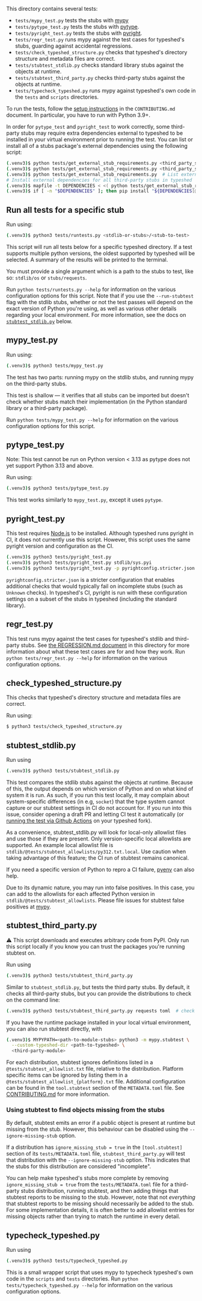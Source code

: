 This directory contains several tests:
- `tests/mypy_test.py`
tests the stubs with [mypy](https://github.com/python/mypy/)
- `tests/pytype_test.py` tests the stubs with
[pytype](https://github.com/google/pytype/).
- `tests/pyright_test.py` tests the stubs with
[pyright](https://github.com/microsoft/pyright).
- `tests/regr_test.py` runs mypy against the test cases for typeshed's
stubs, guarding against accidental regressions.
- `tests/check_typeshed_structure.py` checks that typeshed's directory
structure and metadata files are correct.
- `tests/stubtest_stdlib.py` checks standard library stubs against the
objects at runtime.
- `tests/stubtest_third_party.py` checks third-party stubs against the
objects at runtime.
- `tests/typecheck_typeshed.py` runs mypy against typeshed's own code
in the `tests` and `scripts` directories.

To run the tests, follow the [setup instructions](../CONTRIBUTING.md#preparing-the-environment)
in the `CONTRIBUTING.md` document. In particular, you have to run with Python 3.9+.

In order for `pytype_test` and `pyright_test` to work correctly, some third-party stubs
may require extra dependencies external to typeshed to be installed in your virtual environment
prior to running the test.
You can list or install all of a stubs package's external dependencies using the following script:
```bash
(.venv3)$ python tests/get_external_stub_requirements.py <third_party_stub>  # List external dependencies for <third_party_stub>
(.venv3)$ python tests/get_external_stub_requirements.py <third_party_stub1> <third_party_stub2>  # List external dependencies for <third_party_stub1> and <third_party_stub2>
(.venv3)$ python tests/get_external_stub_requirements.py  # List external dependencies for all third-party stubs in typeshed
# Install external dependencies for all third-party stubs in typeshed
(.venv3)$ mapfile -t DEPENDENCIES < <( python tests/get_external_stub_requirements.py )
(.venv3)$ if [ -n "$DEPENDENCIES" ]; then pip install "${DEPENDENCIES[@]}"; fi
```

## Run all tests for a specific stub

Run using:
```bash
(.venv3)$ python3 tests/runtests.py <stdlib-or-stubs>/<stub-to-test>
```

This script will run all tests below for a specific typeshed directory. If a
test supports multiple python versions, the oldest supported by typeshed will
be selected. A summary of the results will be printed to the terminal.

You must provide a single argument which is a path to the stubs to test, like
so: `stdlib/os` or `stubs/requests`.

Run `python tests/runtests.py --help` for information on the various configuration options
for this script. Note that if you use the `--run-stubtest` flag with the stdlib stubs,
whether or not the test passes will depend on the exact version of Python
you're using, as well as various other details regarding your local environment.
For more information, see the docs on [`stubtest_stdlib.py`](#stubtest_stdlibpy) below.

## mypy\_test.py

Run using:
```bash
(.venv3)$ python3 tests/mypy_test.py
```

The test has two parts: running mypy on the stdlib stubs,
and running mypy on the third-party stubs.

This test is shallow — it verifies that all stubs can be
imported but doesn't check whether stubs match their implementation
(in the Python standard library or a third-party package).

Run `python tests/mypy_test.py --help` for information on the various configuration options
for this script.

## pytype\_test.py

Note: This test cannot be run on Python version < 3.13 as pytype does not yet support
Python 3.13 and above.

Run using:
```bash
(.venv3)$ python3 tests/pytype_test.py
```

This test works similarly to `mypy_test.py`, except it uses `pytype`.

## pyright\_test.py

This test requires [Node.js](https://nodejs.org) to be installed. Although
typeshed runs pyright in CI, it does not currently use this script. However,
this script uses the same pyright version and configuration as the CI.
```bash
(.venv3)$ python3 tests/pyright_test.py                                # Check all files
(.venv3)$ python3 tests/pyright_test.py stdlib/sys.pyi                 # Check one file
(.venv3)$ python3 tests/pyright_test.py -p pyrightconfig.stricter.json # Check with the stricter config.
```

`pyrightconfig.stricter.json` is a stricter configuration that enables additional
checks that would typically fail on incomplete stubs (such as `Unknown` checks).
In typeshed's CI, pyright is run with these configuration settings on a subset of
the stubs in typeshed (including the standard library).

## regr\_test.py

This test runs mypy against the test cases for typeshed's stdlib and third-party
stubs. See [the REGRESSION.md document](./REGRESSION.md)
in this directory
for more information about what
these test cases are for and how they work. Run `python tests/regr_test.py --help`
for information on the various configuration options.

## check\_typeshed\_structure.py

This checks that typeshed's directory structure and metadata files are correct.

Run using:
```bash
$ python3 tests/check_typeshed_structure.py
```

## stubtest\_stdlib.py

Run using
```bash
(.venv3)$ python3 tests/stubtest_stdlib.py
```

This test compares the stdlib stubs against the objects at runtime. Because of
this, the output depends on which version of Python and on what kind of system
it is run.
As such, if you run this test locally, it may complain about system-specific
differences (in e.g, `socket`) that the type system cannot capture or our stubtest settings
in CI do not account for. If you run into this issue, consider opening a draft PR and letting CI
test it automatically (or
[running the test via Github Actions](https://docs.github.com/en/actions/managing-workflow-runs/manually-running-a-workflow#running-a-workflow)
on your typeshed fork).

As a convenience, stubtest\_stdlib.py will look for local-only allowlist files
and use those if they are present. Only version-specific local allowlists are supported.
An example local allowlist file is
`stdlib/@tests/stubtest_allowlists/py312.txt.local`. Use caution when taking advantage of this feature;
the CI run of stubtest remains canonical.

If you need a specific version of Python to repro a CI failure,
[pyenv](https://github.com/pyenv/pyenv) can also help.

Due to its dynamic nature, you may run into false positives. In this case, you
can add to the allowlists for each affected Python version in
`stdlib/@tests/stubtest_allowlists`. Please file issues for stubtest false positives
at [mypy](https://github.com/python/mypy/issues).

## stubtest\_third\_party.py

:warning: This script downloads and executes arbitrary code from PyPI. Only run
this script locally if you know you can trust the packages you're running
stubtest on.

Run using
```bash
(.venv3)$ python3 tests/stubtest_third_party.py
```

Similar to `stubtest_stdlib.py`, but tests the third party stubs. By default,
it checks all third-party stubs, but you can provide the distributions to
check on the command line:

```bash
(.venv3)$ python3 tests/stubtest_third_party.py requests toml  # check stubs/requests and stubs/toml
```

If you have the runtime package installed in your local virtual environment, you can also run stubtest
directly, with
```bash
(.venv3)$ MYPYPATH=<path-to-module-stubs> python3 -m mypy.stubtest \
  --custom-typeshed-dir <path-to-typeshed> \
  <third-party-module>
```

For each distribution, stubtest ignores definitions listed in a `@tests/stubtest_allowlist.txt` file,
relative to the distribution. Platform specific items can be ignored by listing them
in a `@tests/stubtest_allowlist_{platform}.txt` file. Additional configuration
can be found in the `tool.stubtest` section of the `METADATA.toml` file. See
[CONTRIBUTING.md](../CONTRIBUTING.md#the-metadatatoml-file) for more information.

### Using stubtest to find objects missing from the stubs

By default, stubtest emits an error if a public object is present at runtime
but missing from the stub. However, this behaviour can be disabled using the
`--ignore-missing-stub` option.

If a distribution has `ignore_missing_stub = true` in the `[tool.stubtest]` section of its
`tests/METADATA.toml` file, `stubtest_third_party.py` will test that distribution with the
`--ignore-missing-stub` option. This indicates that the stubs for this distribution are
considered "incomplete".

You can help make typeshed's stubs more complete by removing
`ignore_missing_stub = true` from the `tests/METADATA.toml` file for a
third-party stubs distribution, running stubtest, and then adding things that
stubtest reports to be missing to the stub. However, note that not *everything*
that stubtest reports to be missing should necessarily be added to the stub.
For some implementation details, it is often better to add allowlist entries
for missing objects rather than trying to match the runtime in every detail.

## typecheck\_typeshed.py

Run using
```bash
(.venv3)$ python3 tests/typecheck_typeshed.py
```

This is a small wrapper script that uses mypy to typecheck typeshed's own code in the
`scripts` and `tests` directories. Run `python tests/typecheck_typeshed.py --help` for
information on the various configuration options.
